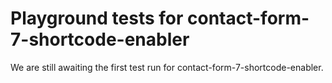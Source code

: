 # Playground tests for contact-form-7-shortcode-enabler
We are still awaiting the first test run for contact-form-7-shortcode-enabler.
